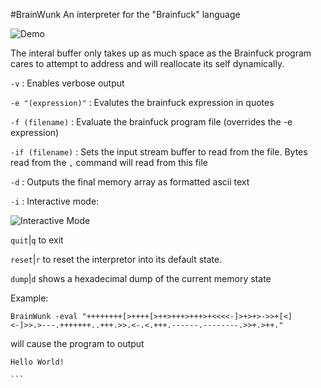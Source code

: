 #BrainWunk
An interpreter for the "Brainfuck" language

![Demo](https://cloud.githubusercontent.com/assets/644247/8301685/16446c08-1945-11e5-8322-1a5d156cf45d.gif)

The interal buffer only takes up as much space as the Brainfuck program cares to attempt to address and will reallocate its self dynamically.


`-v`                : Enables verbose output

`-e "(expression)"` : Evalutes the brainfuck expression in quotes

`-f (filename)`     : Evaluate the brainfuck program file (overrides the -e expression)

`-if (filename)`    : Sets the input stream buffer to read from the file. Bytes read from the `,` command will read from this file

`-d`                : Outputs the final memory array as formatted ascii text

`-i`                : Interactive mode:

![Interactive Mode](https://cloud.githubusercontent.com/assets/644247/8323507/3c014f82-19fa-11e5-98f3-36e61471cf48.gif)

`quit`|`q` to exit

`reset`|`r` to reset the interpretor into its default state.

`dump`|`d` shows a hexadecimal dump of the current memory state

Example:

```
BrainWunk -eval "++++++++[>++++[>++>+++>+++>+<<<<-]>+>+>->>+[<]<-]>>.>---.+++++++..+++.>>.<-.<.+++.------.--------.>>+.>++."
```

will cause the program to output 
````
Hello World!

```
